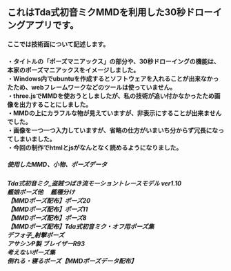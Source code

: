 <h2>これはTda式初音ミクMMDを利用した30秒ドローイングアプリです。
<h4>ここでは技術面について記述します。<h4>

・タイトルの「ポーズマニアックス」の部分や、30秒ドローイングの機能は、本家のポーズマニアックスをイメージしました。<br>
・Windows内でubuntuを作成するとソフトウェアを入れることが出来なかったため、webフレームワークなどのツールは使っていません。<br>
・three.jsでMMDを使おうとしましたが、私の技術が追い付かなかったため画像を出力することにしました。<br>
・MMDの上にカラフルな物が見えていますが、非表示にすることが出来ませんでした。<br>
・画像を一つ一つ入力していますが、省略の仕方がいまいち分からず冗長になってしまいました。<br>
・今回の制作でhtmlとjsがなんとなく読めるようになりました。<br>

<h5>使用したMMD、小物、ポーズデータ<h5>

Tda式初音ミク_盗賊つばき流モーショントレースモデル ver1.10<br>
艦娘ポーズ他　 艦種分け<br>
【MMDポーズ配布】ポーズ20<br>
【MMDポーズ配布】ポーズ11<br>
【MMDポーズ配布】ポーズ8<br>
【MMDポーズ配布】Tda式初音ミク・オフ用ポーズ集<br>
デフォ子_射撃ポーズ<br>
アサシンP製 ブレイザーR93<br>
考えないポーズ集<br>
倒れる・寝るポーズ【MMDポーズデータ配布】<br>
